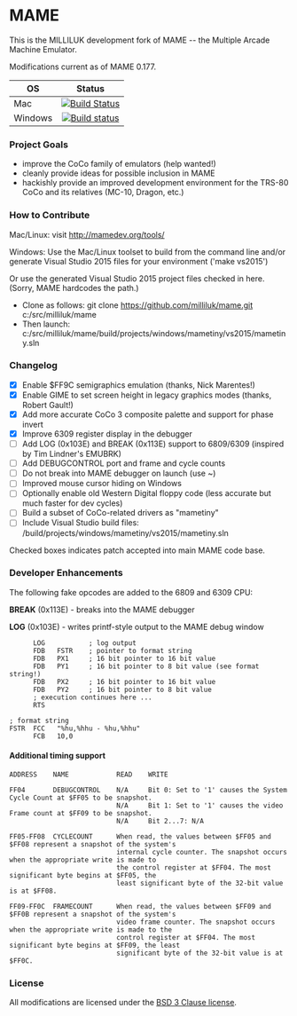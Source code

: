 # MAME

This is the MILLILUK development fork of MAME -- the Multiple Arcade Machine Emulator.

Modifications current as of MAME 0.177.

| OS | Status | 
| --- |:---:| 
| Mac | [![Build Status](https://travis-ci.org/milliluk/mame.svg?branch=master)](https://travis-ci.org/milliluk/mame) |
| Windows | [![Build status](https://ci.appveyor.com/api/projects/status/3mf0eo75hsaoj2ox/branch/master?svg=true)](https://ci.appveyor.com/project/milliluk/mame/branch/master) |

### Project Goals

* improve the CoCo family of emulators (help wanted!)
* cleanly provide ideas for possible inclusion in MAME
* hackishly provide an improved development environment for the TRS-80 CoCo and its relatives (MC-10, Dragon, etc.)

### How to Contribute

Mac/Linux: visit <http://mamedev.org/tools/>

Windows: Use the Mac/Linux toolset to build from the command line and/or generate Visual Studio 2015 files for your environment ('make vs2015')

Or use the generated Visual Studio 2015 project files checked in here. (Sorry, MAME hardcodes the path.)

- Clone as follows: git clone https://github.com/milliluk/mame.git c:/src/milliluk/mame
- Then launch: c:/src/milliluk/mame/build/projects/windows/mametiny/vs2015/mametiny.sln

### Changelog

- [x] Enable $FF9C semigraphics emulation (thanks, Nick Marentes!)
- [x] Enable GIME to set screen height in legacy graphics modes (thanks, Robert Gault!)
- [x] Add more accurate CoCo 3 composite palette and support for phase invert
- [x] Improve 6309 register display in the debugger
- [ ] Add LOG (0x103E) and BREAK (0x113E) support to 6809/6309 (inspired by Tim Lindner's EMUBRK)
- [ ] Add DEBUGCONTROL port and frame and cycle counts
- [ ] Do not break into MAME debugger on launch (use ~)
- [ ] Improved mouse cursor hiding on Windows
- [ ] Optionally enable old Western Digital floppy code (less accurate but much faster for dev cycles)
- [ ] Build a subset of CoCo-related drivers as "mametiny"
- [ ] Include Visual Studio build files: /build/projects/windows/mametiny/vs2015/mametiny.sln

Checked boxes indicates patch accepted into main MAME code base.

### Developer Enhancements

The following fake opcodes are added to the 6809 and 6309 CPU:

**BREAK** (0x113E) - breaks into the MAME debugger

**LOG** (0x103E) - writes printf-style output to the MAME debug window

          LOG           ; log output
          FDB   FSTR    ; pointer to format string
          FDB   PX1     ; 16 bit pointer to 16 bit value
          FDB   PY1     ; 16 bit pointer to 8 bit value (see format string!)
          FDB   PX2     ; 16 bit pointer to 16 bit value
          FDB   PY2     ; 16 bit pointer to 8 bit value
          ; execution continues here ...
          RTS
            
    ; format string
    FSTR  FCC   "%hu,%hhu - %hu,%hhu"
          FCB   10,0

#### Additional timing support

    ADDRESS    NAME            READ    WRITE

    FF04       DEBUGCONTROL    N/A     Bit 0: Set to '1' causes the System Cycle Count at $FF05 to be snapshot.
                               N/A     Bit 1: Set to '1' causes the video Frame count at $FF09 to be snapshot.
                               N/A     Bit 2...7: N/A

    FF05-FF08  CYCLECOUNT      When read, the values between $FF05 and $FF08 represent a snapshot of the system's 
                               internal cycle counter. The snapshot occurs when the appropriate write is made to 
                               the control register at $FF04. The most significant byte begins at $FF05, the 
                               least significant byte of the 32-bit value is at $FF08.

    FF09-FF0C  FRAMECOUNT      When read, the values between $FF09 and $FF0B represent a snapshot of the system's
                               video frame counter. The snapshot occurs when the appropriate write is made to the
                               control register at $FF04. The most significant byte begins at $FF09, the least
                               significant byte of the 32-bit value is at $FF0C.

### License

All modifications are licensed under the [BSD 3 Clause license](http://opensource.org/licenses/BSD-3-Clause).

